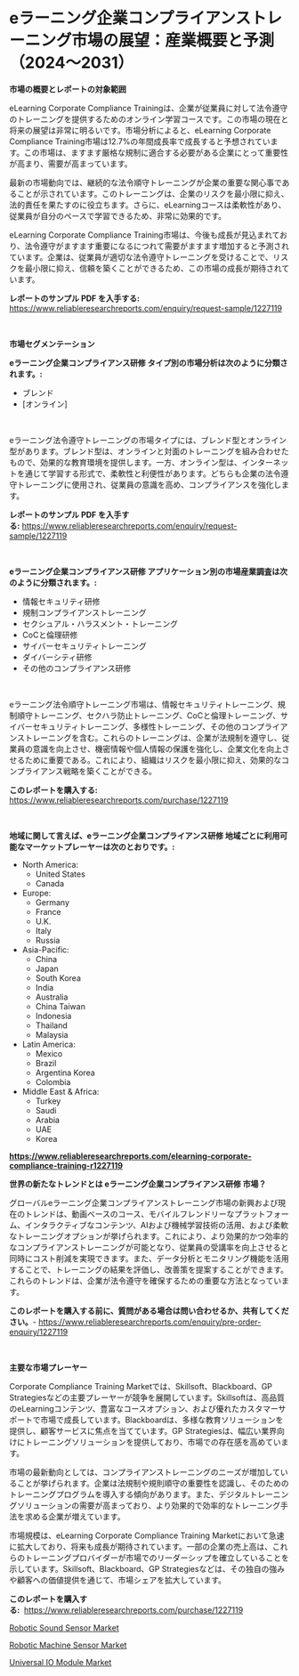<p><h1>eラーニング企業コンプライアンストレーニング市場の展望：産業概要と予測（2024〜2031）</h1></p><p><strong>市場の概要とレポートの対象範囲</strong></p>
<p><p>eLearning Corporate Compliance Trainingは、企業が従業員に対して法令遵守のトレーニングを提供するためのオンライン学習コースです。この市場の現在と将来の展望は非常に明るいです。市場分析によると、eLearning Corporate Compliance Training市場は12.7%の年間成長率で成長すると予想されています。この市場は、ますます厳格な規制に適合する必要がある企業にとって重要性が高まり、需要が高まっています。</p><p>最新の市場動向では、継続的な法令順守トレーニングが企業の重要な関心事であることが示されています。このトレーニングは、企業のリスクを最小限に抑え、法的責任を果たすのに役立ちます。さらに、eLearningコースは柔軟性があり、従業員が自分のペースで学習できるため、非常に効果的です。</p><p>eLearning Corporate Compliance Training市場は、今後も成長が見込まれており、法令遵守がますます重要になるにつれて需要がますます増加すると予測されています。企業は、従業員が適切な法令遵守トレーニングを受けることで、リスクを最小限に抑え、信頼を築くことができるため、この市場の成長が期待されています。</p></p>
<p><strong>レポートのサンプル PDF を入手する:</strong> <a href="https://www.reliableresearchreports.com/enquiry/request-sample/1227119">https://www.reliableresearchreports.com/enquiry/request-sample/1227119</a></p>
<p>&nbsp;</p>
<p><strong>市場セグメンテーション</strong></p>
<p><strong>eラーニング企業コンプライアンス研修 タイプ別の市場分析は次のように分類されます。:</strong></p>
<p><ul><li>ブレンド</li><li>[オンライン]</li></ul></p>
<p>&nbsp;</p>
<p><p>eラーニング法令遵守トレーニングの市場タイプには、ブレンド型とオンライン型があります。ブレンド型は、オンラインと対面のトレーニングを組み合わせたもので、効果的な教育環境を提供します。一方、オンライン型は、インターネットを通じて学習する形式で、柔軟性と利便性があります。どちらも企業の法令遵守トレーニングに使用され、従業員の意識を高め、コンプライアンスを強化します。</p></p>
<p><strong>レポートのサンプル PDF を入手する:</strong>&nbsp;<a href="https://www.reliableresearchreports.com/enquiry/request-sample/1227119">https://www.reliableresearchreports.com/enquiry/request-sample/1227119</a></p>
<p>&nbsp;</p>
<p><strong> eラーニング企業コンプライアンス研修 アプリケーション別の市場産業調査は次のように分類されます。:</strong></p>
<p><ul><li>情報セキュリティ研修</li><li>規制コンプライアンストレーニング</li><li>セクシュアル・ハラスメント・トレーニング</li><li>CoCと倫理研修</li><li>サイバーセキュリティトレーニング</li><li>ダイバーシティ研修</li><li>その他のコンプライアンス研修</li></ul></p>
<p>&nbsp;</p>
<p><p>eラーニング法令順守トレーニング市場は、情報セキュリティトレーニング、規制順守トレーニング、セクハラ防止トレーニング、CoCと倫理トレーニング、サイバーセキュリティトレーニング、多様性トレーニング、その他のコンプライアンストレーニングを含む。これらのトレーニングは、企業が法規制を遵守し、従業員の意識を向上させ、機密情報や個人情報の保護を強化し、企業文化を向上させるために重要である。これにより、組織はリスクを最小限に抑え、効果的なコンプライアンス戦略を築くことができる。</p></p>
<p><strong>このレポートを購入する:</strong>&nbsp; <a href="https://www.reliableresearchreports.com/purchase/1227119">https://www.reliableresearchreports.com/purchase/1227119</a></p>
<p>&nbsp;</p>
<p><strong>地域に関して言えば、eラーニング企業コンプライアンス研修 地域ごとに利用可能なマーケットプレーヤーは次のとおりです。:</strong></p>
<p><ul>
    <li>
        North America:
        <ul>
            <li>United States</li>
            <li>Canada</li>
        </ul>
    </li>
    <li>
        Europe:
        <ul>
            <li>Germany</li>
            <li>France</li>
            <li>U.K.</li>
            <li>Italy</li>
            <li>Russia</li>
        </ul>
    </li>
    <li>
        Asia-Pacific:
        <ul>
            <li>China</li>
            <li>Japan</li>
            <li>South Korea</li>
            <li>India</li>
            <li>Australia</li>
            <li>China Taiwan</li>
            <li>Indonesia</li>
            <li>Thailand</li>
            <li>Malaysia</li>
        </ul>
    </li>
    <li>
        Latin America:
        <ul>
            <li>Mexico</li>
            <li>Brazil</li>
            <li>Argentina Korea</li>
            <li>Colombia</li>
        </ul>
    </li>
    <li>
        Middle East & Africa:
        <ul>
            <li>Turkey</li>
            <li>Saudi</li>
            <li>Arabia</li>
            <li>UAE</li>
            <li>Korea</li>
        </ul>
    </li>
    </ul></p>
<p><strong><a href="https://www.reliableresearchreports.com/elearning-corporate-compliance-training-r1227119">https://www.reliableresearchreports.com/elearning-corporate-compliance-training-r1227119</a></strong>&nbsp;</p>
<p><strong>世界の新たなトレンドとは eラーニング企業コンプライアンス研修 市場？</strong></p>
<p><p>グローバルeラーニング企業コンプライアンストレーニング市場の新興および現在のトレンドは、動画ベースのコース、モバイルフレンドリーなプラットフォーム、インタラクティブなコンテンツ、AIおよび機械学習技術の活用、および柔軟なトレーニングオプションが挙げられます。これにより、より効果的かつ効率的なコンプライアンストレーニングが可能となり、従業員の受講率を向上させると同時にコスト削減を実現できます。また、データ分析とモニタリング機能を活用することで、トレーニングの結果を評価し、改善策を提案することができます。これらのトレンドは、企業が法令遵守を確保するための重要な方法となっています。</p></p>
<p><strong>このレポートを購入する前に、質問がある場合は問い合わせるか、共有してください。</strong>- <a href="https://www.reliableresearchreports.com/enquiry/pre-order-enquiry/1227119">https://www.reliableresearchreports.com/enquiry/pre-order-enquiry/1227119</a></p>
<p>&nbsp;</p>
<p><strong>主要な市場プレーヤー</strong></p>
<p><p>Corporate Compliance Training Marketでは、Skillsoft、Blackboard、GP Strategiesなどの主要プレーヤーが競争を展開しています。Skillsoftは、高品質のeLearningコンテンツ、豊富なコースオプション、および優れたカスタマーサポートで市場で成長しています。Blackboardは、多様な教育ソリューションを提供し、顧客サービスに焦点を当てています。GP Strategiesは、幅広い業界向けにトレーニングソリューションを提供しており、市場での存在感を高めています。</p><p>市場の最新動向としては、コンプライアンストレーニングのニーズが増加していることが挙げられます。企業は法規制や規則順守の重要性を認識し、そのためのトレーニングプログラムを導入する傾向があります。また、デジタルトレーニングソリューションの需要が高まっており、より効果的で効率的なトレーニング手法を求める企業が増えています。</p><p>市場規模は、eLearning Corporate Compliance Training Marketにおいて急速に拡大しており、将来も成長が期待されています。一部の企業の売上高は、これらのトレーニングプロバイダーが市場でのリーダーシップを確立していることを示しています。Skillsoft、Blackboard、GP Strategiesなどは、その独自の強みや顧客への価値提供を通じて、市場シェアを拡大しています。</p></p>
<p><strong>このレポートを購入する:</strong>&nbsp;&nbsp;<a href="https://www.reliableresearchreports.com/purchase/1227119">https://www.reliableresearchreports.com/purchase/1227119</a></p>
<p><p><a href="https://cedar-agate-3da.notion.site/Robotic-Sound-Sensor-Market-Exploring-Market-Share-Market-Trends-and-Future-Growth-fc90488f6d2c461588db98832e27ce33">Robotic Sound Sensor Market</a></p><p><a href="https://copper-carbon-84f.notion.site/Analyzing-Robotic-Machine-Sensor-Market-Global-Industry-Perspective-and-Forecast-2024-to-2031-e521eb2c83ee456088c93879c3f97e8e">Robotic Machine Sensor Market</a></p><p><a href="https://circular-yam-9b9.notion.site/Universal-IO-Module-Market-Size-and-Market-Trends-Complete-Industry-Overview-2024-to-2031-5e39322213c746ff88d594e2c4e950dc">Universal IO Module Market</a></p></p>